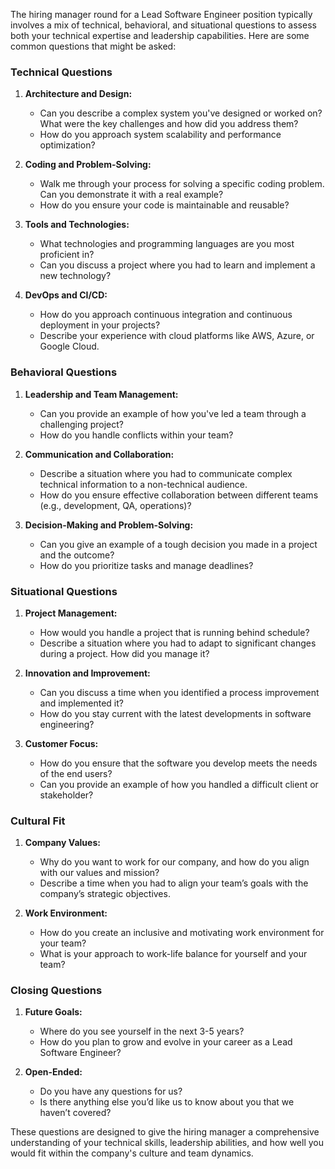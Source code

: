 The hiring manager round for a Lead Software Engineer position typically involves a mix of technical, behavioral, and situational questions to assess both your technical expertise and leadership capabilities. Here are some common questions that might be asked:

### Technical Questions
1. **Architecture and Design:**
   - Can you describe a complex system you've designed or worked on? What were the key challenges and how did you address them?
   - How do you approach system scalability and performance optimization?

2. **Coding and Problem-Solving:**
   - Walk me through your process for solving a specific coding problem. Can you demonstrate it with a real example?
   - How do you ensure your code is maintainable and reusable?

3. **Tools and Technologies:**
   - What technologies and programming languages are you most proficient in?
   - Can you discuss a project where you had to learn and implement a new technology?

4. **DevOps and CI/CD:**
   - How do you approach continuous integration and continuous deployment in your projects?
   - Describe your experience with cloud platforms like AWS, Azure, or Google Cloud.

### Behavioral Questions
1. **Leadership and Team Management:**
   - Can you provide an example of how you've led a team through a challenging project?
   - How do you handle conflicts within your team?

2. **Communication and Collaboration:**
   - Describe a situation where you had to communicate complex technical information to a non-technical audience.
   - How do you ensure effective collaboration between different teams (e.g., development, QA, operations)?

3. **Decision-Making and Problem-Solving:**
   - Can you give an example of a tough decision you made in a project and the outcome?
   - How do you prioritize tasks and manage deadlines?

### Situational Questions
1. **Project Management:**
   - How would you handle a project that is running behind schedule?
   - Describe a situation where you had to adapt to significant changes during a project. How did you manage it?

2. **Innovation and Improvement:**
   - Can you discuss a time when you identified a process improvement and implemented it?
   - How do you stay current with the latest developments in software engineering?

3. **Customer Focus:**
   - How do you ensure that the software you develop meets the needs of the end users?
   - Can you provide an example of how you handled a difficult client or stakeholder?

### Cultural Fit
1. **Company Values:**
   - Why do you want to work for our company, and how do you align with our values and mission?
   - Describe a time when you had to align your team’s goals with the company’s strategic objectives.

2. **Work Environment:**
   - How do you create an inclusive and motivating work environment for your team?
   - What is your approach to work-life balance for yourself and your team?

### Closing Questions
1. **Future Goals:**
   - Where do you see yourself in the next 3-5 years?
   - How do you plan to grow and evolve in your career as a Lead Software Engineer?

2. **Open-Ended:**
   - Do you have any questions for us?
   - Is there anything else you’d like us to know about you that we haven’t covered?

These questions are designed to give the hiring manager a comprehensive understanding of your technical skills, leadership abilities, and how well you would fit within the company's culture and team dynamics.
